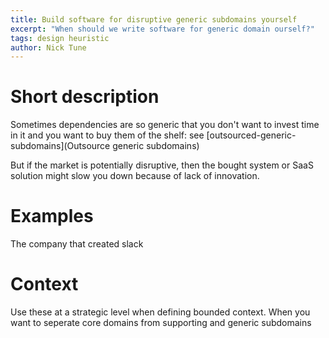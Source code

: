 ```yaml
---
title: Build software for disruptive generic subdomains yourself
excerpt: "When should we write software for generic domain ourself?"
tags: design heuristic
author: Nick Tune
---
```


# Short description

Sometimes dependencies are so generic that you don't want to invest time in it and you want to buy them of the shelf: see [outsourced-generic-subdomains](Outsource generic subdomains)

But if the market is potentially disruptive, then the bought system or SaaS solution might slow you down because of lack of innovation.

# Examples

The company that created slack

# Context

Use these at a strategic level when defining bounded context. When you want to seperate core domains from supporting and generic subdomains
